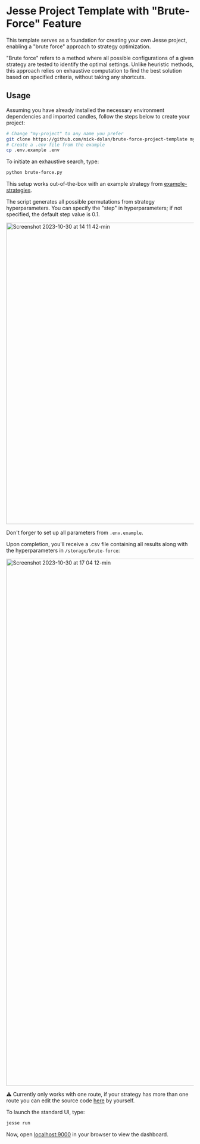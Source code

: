 # Jesse Project Template with "Brute-Force" Feature

This template serves as a foundation for creating your own Jesse project, enabling a "brute force" approach to strategy optimization.

"Brute force" refers to a method where all possible configurations of a given strategy are tested to identify the optimal settings. Unlike heuristic methods, this approach relies on exhaustive computation to find the best solution based on specified criteria, without taking any shortcuts.

## Usage

Assuming you have already installed the necessary environment dependencies and imported candles, follow the steps below to create your project:

```sh
# Change "my-project" to any name you prefer
git clone https://github.com/nick-dolan/brute-force-project-template my-project
# Create a .env file from the example
cp .env.example .env
```

To initiate an exhaustive search, type:

```sh
python brute-force.py
```

This setup works out-of-the-box with an example strategy from [example-strategies](https://github.com/jesse-ai/example-strategies).

The script generates all possible permutations from strategy hyperparameters. You can specify the "step" in hyperparameters; if not specified, the default step value is 0.1.

<img width="810" alt="Screenshot 2023-10-30 at 14 11 42-min" src="https://github.com/jesse-ai/project-template/assets/25667028/b5e5137e-2a6c-465c-ae4f-dd8412ed58ec">

Don't forger to set up all parameters from `.env.example`. 

Upon completion, you'll receive a .csv file containing all results along with the hyperparameters in `/storage/brute-force`:

<img width="1416" alt="Screenshot 2023-10-30 at 17 04 12-min" src="https://github.com/jesse-ai/jesse/assets/25667028/2981e7e3-77b6-4ac0-a2db-dd0f89a54fef">

⚠️ Currently only works with one route, if your strategy has more than one route you can edit the source code [here](https://github.com/nick-dolan/brute-force-project-template/blob/5bc9b1492aa7a672df7844a67ba40866ac187631/brute-force.py#L48) by yourself.

To launch the standard UI, type:

```sh
jesse run
```

Now, open [localhost:9000](http://localhost:9000) in your browser to view the dashboard.

